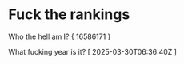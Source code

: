 # Fuck the rankings

Who the hell am I?
{ 16586171 }

What fucking year is it?
[ 2025-03-30T06:36:40Z ]
